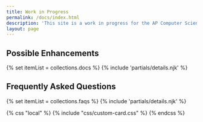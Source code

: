 ```yaml
---
title: Work in Progress
permalink: /docs/index.html
description: 'This site is a work in progress for the AP Computer Science A course. This page explains some of the enhancements we might make.'
layout: page
---
```


## Possible Enhancements

<!-- loop docs -->
{% set itemList = collections.docs %}
{% include 'partials/details.njk' %}

## Frequently Asked Questions

<!-- loop faqs -->
{% set itemList = collections.faqs %}
{% include 'partials/details.njk' %}

{% css "local" %}
  {% include "css/custom-card.css" %}
{% endcss %}

